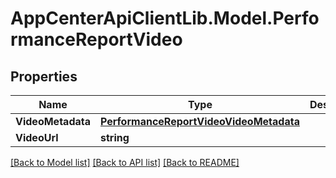 # AppCenterApiClientLib.Model.PerformanceReportVideo
## Properties

Name | Type | Description | Notes
------------ | ------------- | ------------- | -------------
**VideoMetadata** | [**PerformanceReportVideoVideoMetadata**](PerformanceReportVideoVideoMetadata.md) |  | 
**VideoUrl** | **string** |  | 

[[Back to Model list]](../README.md#documentation-for-models) [[Back to API list]](../README.md#documentation-for-api-endpoints) [[Back to README]](../README.md)

